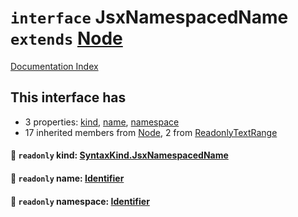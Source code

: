 # `interface` JsxNamespacedName `extends` [Node](../interface.Node/README.md)

[Documentation Index](../README.md)

## This interface has

- 3 properties:
[kind](#-readonly-kind-syntaxkindjsxnamespacedname),
[name](#-readonly-name-identifier),
[namespace](#-readonly-namespace-identifier)
- 17 inherited members from [Node](../interface.Node/README.md), 2 from [ReadonlyTextRange](../interface.ReadonlyTextRange/README.md)


#### 📄 `readonly` kind: [SyntaxKind.JsxNamespacedName](../enum.SyntaxKind/README.md#jsxnamespacedname--296)



#### 📄 `readonly` name: [Identifier](../interface.Identifier/README.md)



#### 📄 `readonly` namespace: [Identifier](../interface.Identifier/README.md)



